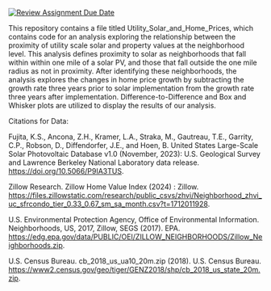 [![Review Assignment Due Date](https://classroom.github.com/assets/deadline-readme-button-24ddc0f5d75046c5622901739e7c5dd533143b0c8e959d652212380cedb1ea36.svg)](https://classroom.github.com/a/g_e38bz1)

This repository contains a file titled Utility_Solar_and_Home_Prices, which contains code for an analysis exploring the relationship between the proximity of utility scale solar and property values at the neighborhood level. This analysis defines proximity to solar as neighborhoods that fall within within one mile of a solar PV, and those that fall outside the one mile radius as not in proximity. After identifying these neighborhoods, the analysis explores the changes in home price growth by subtracting the growth rate three years prior to solar implementation from the growth rate three years after implementation. Difference-to-Difference and Box and Whisker plots are utilized to display the results of our analysis. 

Citations for Data: 

Fujita, K.S., Ancona, Z.H., Kramer, L.A., Straka, M., Gautreau, T.E., Garrity, C.P., Robson, D., Diffendorfer, J.E., and Hoen, B. United States Large-Scale Solar Photovoltaic Database v1.0 (November, 2023): U.S. Geological Survey and Lawrence Berkeley National Laboratory data release. https://doi.org/10.5066/P9IA3TUS.

Zillow Research. Zillow Home Value Index (2024) : Zillow. https://files.zillowstatic.com/research/public_csvs/zhvi/Neighborhood_zhvi_uc_sfrcondo_tier_0.33_0.67_sm_sa_month.csv?t=1712011928. 

U.S. Environmental Protection Agency, Office of Environmental Information. Neighborhoods, US, 2017, Zillow, SEGS (2017). EPA. https://edg.epa.gov/data/PUBLIC/OEI/ZILLOW_NEIGHBORHOODS/Zillow_Neighborhoods.zip. 

U.S. Census Bureau. cb_2018_us_ua10_20m.zip (2018). U.S. Census Bureau. https://www2.census.gov/geo/tiger/GENZ2018/shp/cb_2018_us_state_20m.zip. 
